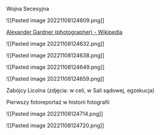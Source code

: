 Wojna Secesyjna

![[Pasted image 20221108124609.png]]

[Alexander Gardner (photographer) - Wikipedia](https://en.wikipedia.org/wiki/Alexander_Gardner_(photographer))

![[Pasted image 20221108124632.png]]

![[Pasted image 20221108124638.png]]

![[Pasted image 20221108124649.png]]

![[Pasted image 20221108124659.png]]

Zabójcy Licolna (zdjęcia: w celi, w Sali sądowej, egzekucja)

Pierwszy fotoreportaż w historii fotografii

![[Pasted image 20221108124714.png]]

![[Pasted image 20221108124720.png]]

